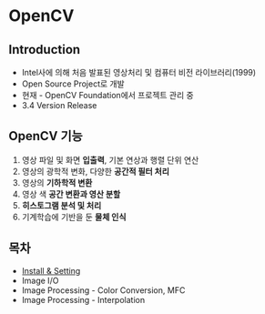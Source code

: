 # OpenCV

## Introduction

* Intel사에 의해 처음 발표된 영상처리 및 컴퓨터 비전 라이브러리\(1999\)
* Open Source Project로 개발
* 현재 - OpenCV Foundation에서 프로젝트 관리 중
* 3.4 Version Release

## OpenCV 기능

1. 영상 파일 및 화면 **입출력**, 기본 연상과 행렬 단위 연산
2. 영상의 광학적 변화, 다양한 **공간적 필터 처리**
3. 영상의 **기하학적 변환**
4. 영상 색 **공간 변환과 영산 분할**
5. **히스토그램 분석 및 처리**
6. 기계학습에 기반을 둔 **물체 인식**

## 목차

* [Install & Setting](https://gamjapark.gitbook.io/useopencv/~/edit/drafts/-LP9y5yEcgPn4NCbD1Q-/install-and-setting)
* Image I/O
* Image Processing - Color Conversion, MFC
* Image Processing - Interpolation



